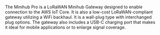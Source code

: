 The Minihub Pro is a LoRaWAN Minihub Gateway designed to enable connection to the AWS IoT Core. It is also a low-cost LoRaWAN-compliant gateway utilizing a WiFi backhaul. It is a wall-plug type with interchanged plug options. The gateway also includes a USB-C charging port that makes it ideal for mobile applications or to enlarge signal coverage.
